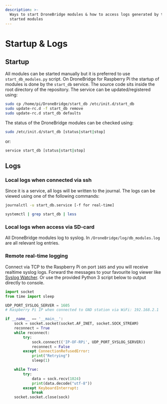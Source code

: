 ```yaml
---
description: >-
  Ways to start DroneBridge modules & how to access logs generated by the
  started modules
---
```


# Startup & Logs

## Startup

All modules can be started manually but it is preferred to use `start_db_modules.py` script. On DroneBridge for Raspberry Pi the startup of modules is done by the `start_db` service. The source code sits inside the root directory of the repository. The service can be updated/registered using:

```bash
sudo cp /home/pi/DroneBridge/start_db /etc/init.d/start_db
sudo update-rc.d -f start_db remove
sudo update-rc.d start_db defaults
```

The status of the DroneBridge modules can be checked using:

```bash
sudo /etc/init.d/start_db [status|start|stop]
```

or:

```bash
service start_db [status|start|stop]
```

## Logs

### Local logs when connected via ssh

Since it is a service, all logs will be written to the journal. The logs can be viewed using one of the following commands:

```bash
journalctl -u start_db.service [-f for real-time]
```

```bash
systemctl | grep start_db | less
```

### Local logs when access via SD-card

All DroneBridge modules log to syslog. In `/DroneBridge/log/db_modules.log` are all relevant log entries.

### Remote real-time logging

Connect via TCP to the Raspberry Pi on port `1605` and you will receive realtime syslog logs. Forward the messages to your favourite log viewer like [Syslog Watcher](https://syslogwatcher.com/). Or use the provided Python 3 script below to output directly to console.

```python
import socket
from time import sleep

UDP_PORT_SYSLOG_SERVER = 1605
# Raspberry Pi IP when connected to GND station via WiFi: 192.168.2.1

if __name__ == '__main__':
    sock = socket.socket(socket.AF_INET, socket.SOCK_STREAM)
    reconnect = True
    while reconnect:
        try:
            sock.connect(('IP-OF-RPi', UDP_PORT_SYSLOG_SERVER))
            reconnect = False
        except ConnectionRefusedError:
            print("Retrying")
            sleep(1)

    while True:
        try:
            data = sock.recv(1024)
            print(data.decode("utf-8"))
        except KeyboardInterrupt:
            break
    socket.socket.close(sock)
```

